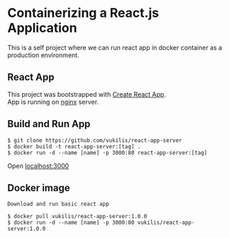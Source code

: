 # Containerizing a React.js Application

This is a self project where we can run react app in docker container as a production environment.

## React App

This project was bootstrapped with [Create React App](https://github.com/facebook/create-react-app).  
App is running on [nginx](https://www.nginx.com/) server.

## Build and Run App

```
$ git clone https://github.com/vukilis/react-app-server
$ docker build -t react-app-server:[tag] .
$ docker run -d --name [name] -p 3000:80 react-app-server:[tag]
```
Open [localhost:3000](localhost:3000)

## Docker image 
`Download and run basic react app`
```
$ docker pull vukilis/react-app-server:1.0.0
$ docker run -d --name [name] -p 3000:80 vukilis/react-app-server:1.0.0
```